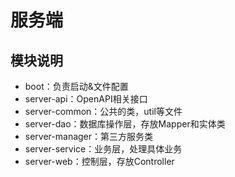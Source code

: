 # 服务端

## 模块说明

- boot：负责启动&文件配置
- server-api：OpenAPI相关接口
- server-common：公共的类，util等文件
- server-dao：数据库操作层，存放Mapper和实体类
- server-manager：第三方服务类
- server-service：业务层，处理具体业务
- server-web：控制层，存放Controller
